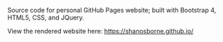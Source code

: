 Source code for personal GitHub Pages website; built with Bootstrap 4, HTML5, CSS, and JQuery.

View the rendered website here: https://shanosborne.github.io/
